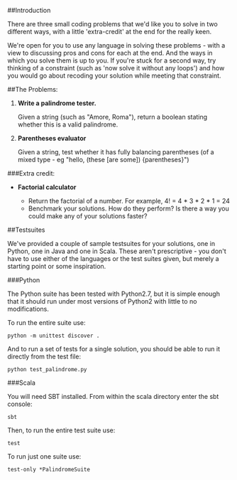 ##Introduction

There are three small coding problems that we'd like you to solve in two different ways, with a little 'extra-credit' at the end for the really keen.

We're open for you to use any language in solving these problems - with a view to discussing pros and cons for each at the end. And the ways in which you solve them is up to you. If you're stuck for a second way, try thinking of a constraint (such as 'now solve it without any loops') and how you would go about recoding your solution while meeting that constraint.

##The Problems:

1. **Write a palindrome tester.**

   Given a string (such as "Amore, Roma"), return a boolean stating whether this is a valid palindrome.
   
2. **Parentheses evaluator**

   Given a string, test whether it has fully balancing parentheses (of a mixed type - eg "hello, (these [are some]) {parentheses}")
   
###Extra credit:

* **Factorial calculator**
  
   * Return the factorial of a number. For example, 4! = 4 * 3 * 2 * 1 = 24
   * Benchmark your solutions. How do they perform? Is there a way you could make any of your solutions faster?

##Testsuites

We've provided a couple of sample testsuites for your solutions, one in Python,
    one in Java and one in Scala. These aren't prescriptive - you don't have to use either of
    the languages or the test suites given, but merely a starting point or some
    inspiration.

###Python

The Python suite has been tested with Python2.7, but it is simple enough that it
should run under most versions of Python2 with little to no modifications.

To run the entire suite use:

```
python -m unittest discover .
```

And to run a set of tests for a single solution, you should be able to run it directly from the test
file:

```
python test_palindrome.py
```

###Scala

You will need SBT installed. From within the scala directory enter the sbt console:

```
sbt
```

Then, to run the entire test suite use:

```
test
```

To run just one suite use:

```
test-only *PalindromeSuite
```

###
